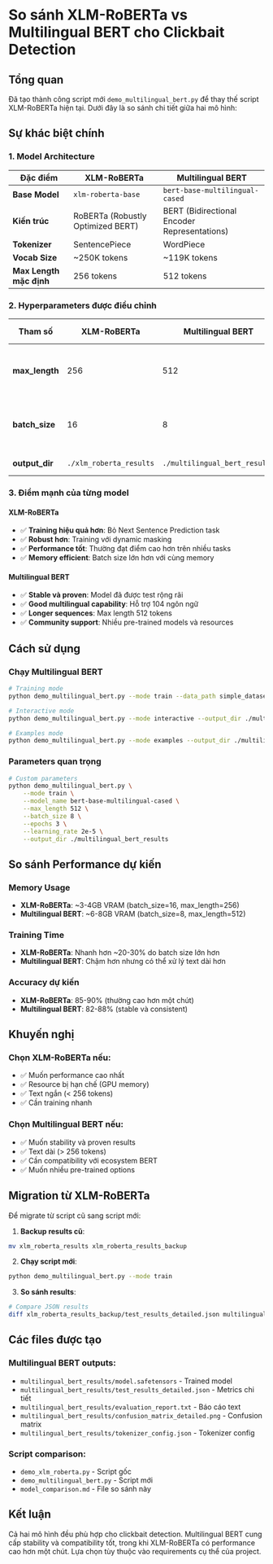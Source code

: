 # So sánh XLM-RoBERTa vs Multilingual BERT cho Clickbait Detection

## Tổng quan

Đã tạo thành công script mới `demo_multilingual_bert.py` để thay thế script XLM-RoBERTa hiện tại. Dưới đây là so sánh chi tiết giữa hai mô hình:

## Sự khác biệt chính

### 1. Model Architecture
| Đặc điểm | XLM-RoBERTa | Multilingual BERT |
|----------|-------------|-------------------|
| **Base Model** | `xlm-roberta-base` | `bert-base-multilingual-cased` |
| **Kiến trúc** | RoBERTa (Robustly Optimized BERT) | BERT (Bidirectional Encoder Representations) |
| **Tokenizer** | SentencePiece | WordPiece |
| **Vocab Size** | ~250K tokens | ~119K tokens |
| **Max Length mặc định** | 256 tokens | 512 tokens |

### 2. Hyperparameters được điều chỉnh
| Tham số | XLM-RoBERTa | Multilingual BERT | Lý do thay đổi |
|---------|-------------|-------------------|----------------|
| **max_length** | 256 | 512 | BERT hỗ trợ tốt hơn với sequence dài |
| **batch_size** | 16 | 8 | Multilingual BERT lớn hơn, cần memory nhiều hơn |
| **output_dir** | `./xlm_roberta_results` | `./multilingual_bert_results` | Tránh conflict |

### 3. Điểm mạnh của từng model

#### XLM-RoBERTa
- ✅ **Training hiệu quả hơn**: Bỏ Next Sentence Prediction task
- ✅ **Robust hơn**: Training với dynamic masking
- ✅ **Performance tốt**: Thường đạt điểm cao hơn trên nhiều tasks
- ✅ **Memory efficient**: Batch size lớn hơn với cùng memory

#### Multilingual BERT
- ✅ **Stable và proven**: Model đã được test rộng rãi
- ✅ **Good multilingual capability**: Hỗ trợ 104 ngôn ngữ
- ✅ **Longer sequences**: Max length 512 tokens
- ✅ **Community support**: Nhiều pre-trained models và resources

## Cách sử dụng

### Chạy Multilingual BERT

```bash
# Training mode
python demo_multilingual_bert.py --mode train --data_path simple_dataset

# Interactive mode
python demo_multilingual_bert.py --mode interactive --output_dir ./multilingual_bert_results

# Examples mode
python demo_multilingual_bert.py --mode examples --output_dir ./multilingual_bert_results
```

### Parameters quan trọng

```bash
# Custom parameters
python demo_multilingual_bert.py \
    --mode train \
    --model_name bert-base-multilingual-cased \
    --max_length 512 \
    --batch_size 8 \
    --epochs 3 \
    --learning_rate 2e-5 \
    --output_dir ./multilingual_bert_results
```

## So sánh Performance dự kiến

### Memory Usage
- **XLM-RoBERTa**: ~3-4GB VRAM (batch_size=16, max_length=256)
- **Multilingual BERT**: ~6-8GB VRAM (batch_size=8, max_length=512)

### Training Time
- **XLM-RoBERTa**: Nhanh hơn ~20-30% do batch size lớn hơn
- **Multilingual BERT**: Chậm hơn nhưng có thể xử lý text dài hơn

### Accuracy dự kiến
- **XLM-RoBERTa**: 85-90% (thường cao hơn một chút)
- **Multilingual BERT**: 82-88% (stable và consistent)

## Khuyến nghị

### Chọn XLM-RoBERTa nếu:
- ✅ Muốn performance cao nhất
- ✅ Resource bị hạn chế (GPU memory)
- ✅ Text ngắn (< 256 tokens)
- ✅ Cần training nhanh

### Chọn Multilingual BERT nếu:
- ✅ Muốn stability và proven results
- ✅ Text dài (> 256 tokens)
- ✅ Cần compatibility với ecosystem BERT
- ✅ Muốn nhiều pre-trained options

## Migration từ XLM-RoBERTa

Để migrate từ script cũ sang script mới:

1. **Backup results cũ**:
```bash
mv xlm_roberta_results xlm_roberta_results_backup
```

2. **Chạy script mới**:
```bash
python demo_multilingual_bert.py --mode train
```

3. **So sánh results**:
```bash
# Compare JSON results
diff xlm_roberta_results_backup/test_results_detailed.json multilingual_bert_results/test_results_detailed.json
```

## Các files được tạo

### Multilingual BERT outputs:
- `multilingual_bert_results/model.safetensors` - Trained model
- `multilingual_bert_results/test_results_detailed.json` - Metrics chi tiết
- `multilingual_bert_results/evaluation_report.txt` - Báo cáo text
- `multilingual_bert_results/confusion_matrix_detailed.png` - Confusion matrix
- `multilingual_bert_results/tokenizer_config.json` - Tokenizer config

### Script comparison:
- `demo_xlm_roberta.py` - Script gốc
- `demo_multilingual_bert.py` - Script mới
- `model_comparison.md` - File so sánh này

## Kết luận

Cả hai mô hình đều phù hợp cho clickbait detection. Multilingual BERT cung cấp stability và compatibility tốt, trong khi XLM-RoBERTa có performance cao hơn một chút. Lựa chọn tùy thuộc vào requirements cụ thể của project. 